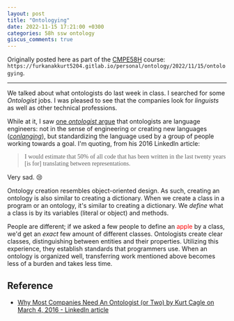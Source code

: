 ```yaml
---
layout: post
title: "Ontologying"
date: 2022-11-15 17:21:00 +0300
categories: 58h ssw ontology
giscus_comments: true
---
```


Originally posted here as part of the [CMPE58H](https://cmpe.boun.edu.tr/courses/cmpe58h) course: `https://furkanakkurt5204.gitlab.io/personal/ontology/2022/11/15/ontologying`.

---

We talked about what ontologists do last week in class.
I searched for some _Ontologist_ jobs.
I was pleased to see that the companies look for _linguists_ as well as other technical professions.

While at it, I saw [one _ontologist_ argue](https://www.linkedin.com/pulse/why-most-companies-need-ontologist-two-kurt-cagle/) that ontologists are language engineers: not in the sense of engineering or creating new languages ([_conlanging_](https://en.wikipedia.org/wiki/Constructed_language)), but standardizing the language used by a group of people working towards a goal.
I'm quoting, from his 2016 LinkedIn article:

> <span style="font-family: tahoma; font-style: normal">I would estimate that 50% of all code that has been written in the last twenty years [is for] translating between representations.</span>

Very sad. 😢

Ontology creation resembles object-oriented design.
As such, creating an ontology is also similar to creating a dictionary.
When we create a class in a program or an ontology, it's similar to creating a dictionary.
We _define_ what a class is by its variables (literal or object) and methods.

People are different; if we asked a few people to define an <span style="color: red">apple</span> by a class, we'd get an _exact_ few amount of different classes.
Ontologists create clear classes, distinguishing between entities and their properties.
Utilizing this experience, they establish standards that programmers use.
When an ontology is organized well, transferring work mentioned above becomes less of a burden and takes less time.

## Reference

- [Why Most Companies Need An Ontologist (or Two) by Kurt Cagle on March 4, 2016 - LinkedIn article](https://www.linkedin.com/pulse/why-most-companies-need-ontologist-two-kurt-cagle/)
